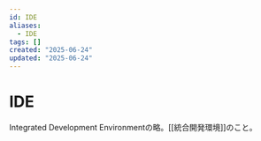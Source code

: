```yaml
---
id: IDE
aliases:
  - IDE
tags: []
created: "2025-06-24"
updated: "2025-06-24"
---
```


# IDE
Integrated Development Environmentの略。[[統合開発環境]]のこと。
